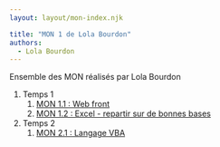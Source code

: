```yaml
---
layout: layout/mon-index.njk

title: "MON 1 de Lola Bourdon"
authors:
  - Lola Bourdon
---
```


Ensemble des MON réalisés par Lola Bourdon

1. Temps 1
    1. [MON 1.1 : Web front](./temps-1.1)
    2. [MON 1.2 : Excel - repartir sur de bonnes bases](./temps-1.2)
2. Temps 2 
   1. [MON 2.1 : Langage VBA](./temps-2.1/)